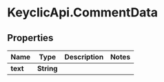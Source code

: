 # KeyclicApi.CommentData

## Properties
Name | Type | Description | Notes
------------ | ------------- | ------------- | -------------
**text** | **String** |  | 


